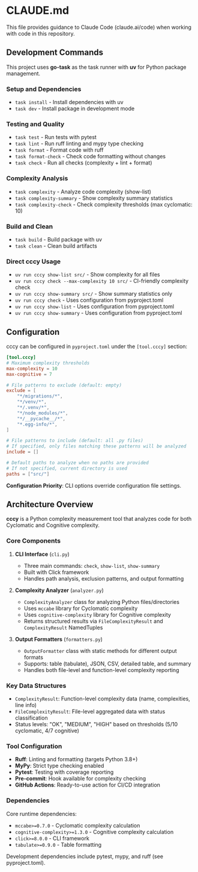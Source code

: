 # CLAUDE.md

This file provides guidance to Claude Code (claude.ai/code) when working with code in this repository.

## Development Commands

This project uses **go-task** as the task runner with **uv** for Python package management.

### Setup and Dependencies
- `task install` - Install dependencies with uv
- `task dev` - Install package in development mode

### Testing and Quality
- `task test` - Run tests with pytest
- `task lint` - Run ruff linting and mypy type checking
- `task format` - Format code with ruff
- `task format-check` - Check code formatting without changes
- `task check` - Run all checks (complexity + lint + format)

### Complexity Analysis
- `task complexity` - Analyze code complexity (show-list)
- `task complexity-summary` - Show complexity summary statistics
- `task complexity-check` - Check complexity thresholds (max cyclomatic: 10)

### Build and Clean
- `task build` - Build package with uv
- `task clean` - Clean build artifacts

### Direct cccy Usage
- `uv run cccy show-list src/` - Show complexity for all files
- `uv run cccy check --max-complexity 10 src/` - CI-friendly complexity check
- `uv run cccy show-summary src/` - Show summary statistics only
- `uv run cccy check` - Uses configuration from pyproject.toml
- `uv run cccy show-list` - Uses configuration from pyproject.toml
- `uv run cccy show-summary` - Uses configuration from pyproject.toml

## Configuration

cccy can be configured in `pyproject.toml` under the `[tool.cccy]` section:

```toml
[tool.cccy]
# Maximum complexity thresholds
max-complexity = 10
max-cognitive = 7

# File patterns to exclude (default: empty)
exclude = [
    "*/migrations/*",
    "*/venv/*",
    "*/.venv/*",
    "*/node_modules/*",
    "*/__pycache__/*",
    "*.egg-info/*",
]

# File patterns to include (default: all .py files)
# If specified, only files matching these patterns will be analyzed
include = []

# Default paths to analyze when no paths are provided
# If not specified, current directory is used
paths = ["src/"]
```

**Configuration Priority**: CLI options override configuration file settings.

## Architecture Overview

**cccy** is a Python complexity measurement tool that analyzes code for both Cyclomatic and Cognitive complexity.

### Core Components

1. **CLI Interface** (`cli.py`)
   - Three main commands: `check`, `show-list`, `show-summary`
   - Built with Click framework
   - Handles path analysis, exclusion patterns, and output formatting

2. **Complexity Analyzer** (`analyzer.py`)
   - `ComplexityAnalyzer` class for analyzing Python files/directories
   - Uses `mccabe` library for Cyclomatic complexity
   - Uses `cognitive-complexity` library for Cognitive complexity
   - Returns structured results via `FileComplexityResult` and `ComplexityResult` NamedTuples

3. **Output Formatters** (`formatters.py`)
   - `OutputFormatter` class with static methods for different output formats
   - Supports: table (tabulate), JSON, CSV, detailed table, and summary
   - Handles both file-level and function-level complexity reporting

### Key Data Structures

- `ComplexityResult`: Function-level complexity data (name, complexities, line info)
- `FileComplexityResult`: File-level aggregated data with status classification
- Status levels: "OK", "MEDIUM", "HIGH" based on thresholds (5/10 cyclomatic, 4/7 cognitive)

### Tool Configuration

- **Ruff**: Linting and formatting (targets Python 3.8+)
- **MyPy**: Strict type checking enabled
- **Pytest**: Testing with coverage reporting
- **Pre-commit**: Hook available for complexity checking
- **GitHub Actions**: Ready-to-use action for CI/CD integration

### Dependencies

Core runtime dependencies:
- `mccabe>=0.7.0` - Cyclomatic complexity calculation
- `cognitive-complexity>=1.3.0` - Cognitive complexity calculation
- `click>=8.0.0` - CLI framework
- `tabulate>=0.9.0` - Table formatting

Development dependencies include pytest, mypy, and ruff (see pyproject.toml).